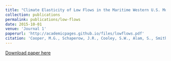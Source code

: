 ```yaml
---
title: "Climate Elasticity of Low Flows in the Maritime Western U.S. Mountains"
collection: publications
permalink: publications/low-flows
date: 2015-10-01
venue: 'Journal 1'
paperurl: 'http://academicpages.github.io/files/lowflows.pdf'
citation: 'Cooper, M.G., Schaperow, J.R., Cooley, S.W., Alam, S., Smith, L.C., and Lettenmaier, D.P. (2018). &quot;Paper Title Number 3.&quot; <i>Journal 1</i>. 54(8).'
---
```


[Download paper here](http://academicpages.github.io/files/lowflows.pdf)
